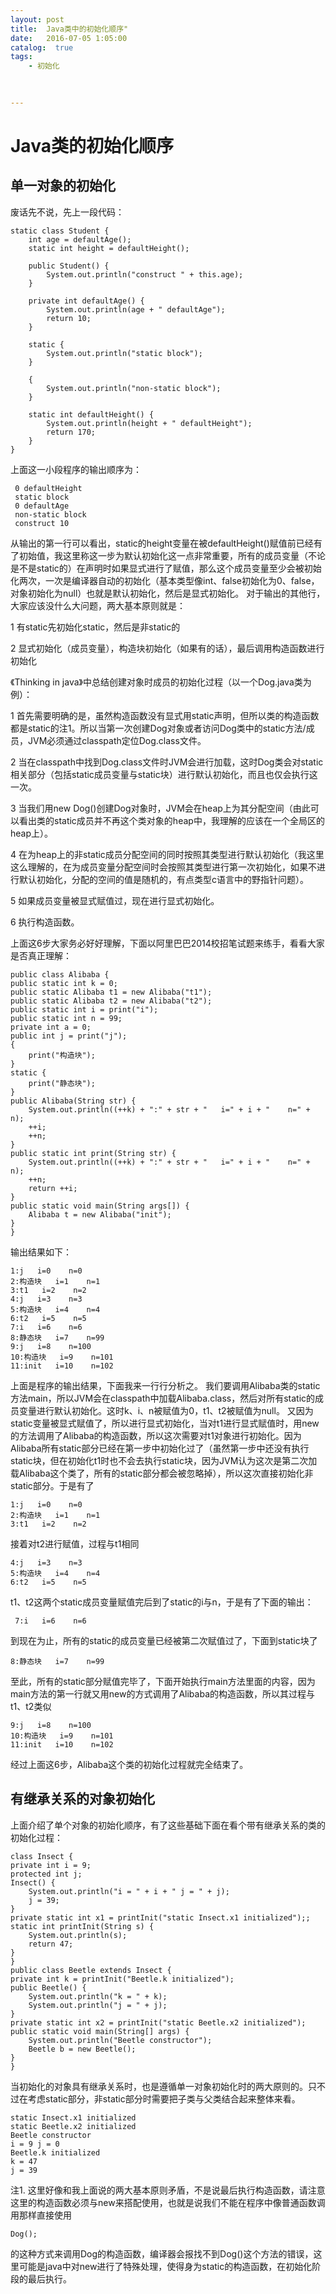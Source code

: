 ```yaml
---
layout: post
title:  Java类中的初始化顺序"
date:   2016-07-05 1:05:00
catalog:  true
tags:
    - 初始化
  
       

---
```


# Java类的初始化顺序

## 单一对象的初始化

废话先不说，先上一段代码：

    static class Student {
        int age = defaultAge();
        static int height = defaultHeight();

        public Student() {
            System.out.println("construct " + this.age);
        }

        private int defaultAge() {
            System.out.println(age + " defaultAge");
            return 10;
        }

        static {
            System.out.println("static block");
        }

        {
            System.out.println("non-static block");
        }

        static int defaultHeight() {
            System.out.println(height + " defaultHeight");
            return 170;
        }
    }
    
 上面这一小段程序的输出顺序为：
 
     0 defaultHeight
     static block
     0 defaultAge
     non-static block
     construct 10

从输出的第一行可以看出，static的height变量在被defaultHeight()赋值前已经有了初始值，我这里称这一步为默认初始化这一点非常重要，所有的成员变量（不论是不是static的）在声明时如果显式进行了赋值，那么这个成员变量至少会被初始化两次，一次是编译器自动的初始化（基本类型像int、false初始化为0、false，对象初始化为null）也就是默认初始化，然后是显式初始化。
对于输出的其他行，大家应该没什么大问题，两大基本原则就是：

1 有static先初始化static，然后是非static的

2 显式初始化（成员变量），构造块初始化（如果有的话），最后调用构造函数进行初始化

《Thinking in java》中总结创建对象时成员的初始化过程（以一个Dog.java类为例）：

1 首先需要明确的是，虽然构造函数没有显式用static声明，但所以类的构造函数都是static的注1。所以当第一次创建Dog对象或者访问Dog类中的static方法/成员，JVM必须通过classpath定位Dog.class文件。

2 当在classpath中找到Dog.class文件时JVM会进行加载，这时Dog类会对static相关部分（包括static成员变量与static块）进行默认初始化，而且也仅会执行这一次。

3 当我们用new Dog()创建Dog对象时，JVM会在heap上为其分配空间（由此可以看出类的static成员并不再这个类对象的heap中，我理解的应该在一个全局区的heap上）。

4 在为heap上的非static成员分配空间的同时按照其类型进行默认初始化（我这里这么理解的，在为成员变量分配空间时会按照其类型进行第一次初始化，如果不进行默认初始化，分配的空间的值是随机的，有点类型c语言中的野指针问题）。

5 如果成员变量被显式赋值过，现在进行显式初始化。

6 执行构造函数。

上面这6步大家务必好好理解，下面以阿里巴巴2014校招笔试题来练手，看看大家是否真正理解：

    public class Alibaba {
    public static int k = 0;
    public static Alibaba t1 = new Alibaba("t1");
    public static Alibaba t2 = new Alibaba("t2");
    public static int i = print("i");
    public static int n = 99;
    private int a = 0;
    public int j = print("j");
    {
        print("构造块");
    }
    static {
        print("静态块");
    }
    public Alibaba(String str) {
        System.out.println((++k) + ":" + str + "   i=" + i + "    n=" + n);
        ++i;
        ++n;
    }
    public static int print(String str) {
        System.out.println((++k) + ":" + str + "   i=" + i + "    n=" + n);
        ++n;
        return ++i;
    }
    public static void main(String args[]) {
        Alibaba t = new Alibaba("init");
    }
    }
    
输出结果如下：

    1:j   i=0    n=0
    2:构造块   i=1    n=1
    3:t1   i=2    n=2
    4:j   i=3    n=3
    5:构造块   i=4    n=4
    6:t2   i=5    n=5
    7:i   i=6    n=6
    8:静态块   i=7    n=99
    9:j   i=8    n=100
    10:构造块   i=9    n=101
    11:init   i=10    n=102
    
上面是程序的输出结果，下面我来一行行分析之。
我们要调用Alibaba类的static方法main，所以JVM会在classpath中加载Alibaba.class，然后对所有static的成员变量进行默认初始化。这时k、i、n被赋值为0，t1、t2被赋值为null。
又因为static变量被显式赋值了，所以进行显式初始化，当对t1进行显式赋值时，用new的方法调用了Alibaba的构造函数，所以这次需要对t1对象进行初始化。因为Alibaba所有static部分已经在第一步中初始化过了（虽然第一步中还没有执行static块，但在初始化t1时也不会去执行static块，因为JVM认为这次是第二次加载Alibaba这个类了，所有的static部分都会被忽略掉），所以这次直接初始化非static部分。于是有了

    1:j   i=0    n=0
    2:构造块   i=1    n=1
    3:t1   i=2    n=2
    
接着对t2进行赋值，过程与t1相同

    4:j   i=3    n=3
    5:构造块   i=4    n=4
    6:t2   i=5    n=5
  
t1、t2这两个static成员变量赋值完后到了static的i与n，于是有了下面的输出：

     7:i   i=6    n=6
     
到现在为止，所有的static的成员变量已经被第二次赋值过了，下面到static块了
    
    8:静态块   i=7    n=99
    
至此，所有的static部分赋值完毕了，下面开始执行main方法里面的内容，因为main方法的第一行就又用new的方式调用了Alibaba的构造函数，所以其过程与t1、t2类似

    9:j   i=8    n=100
    10:构造块   i=9    n=101
    11:init   i=10    n=102
        

经过上面这6步，Alibaba这个类的初始化过程就完全结束了。

## 有继承关系的对象初始化

 上面介绍了单个对象的初始化顺序，有了这些基础下面在看个带有继承关系的类的初始化过程：
 
    class Insect {
    private int i = 9;
    protected int j;
    Insect() {
        System.out.println("i = " + i + " j = " + j);
        j = 39;
    }
    private static int x1 = printInit("static Insect.x1 initialized");;
    static int printInit(String s) {
        System.out.println(s);
        return 47;
    }
    }
    public class Beetle extends Insect {
    private int k = printInit("Beetle.k initialized");
    public Beetle() {
        System.out.println("k = " + k);
        System.out.println("j = " + j);
    }
    private static int x2 = printInit("static Beetle.x2 initialized");
    public static void main(String[] args) {
        System.out.println("Beetle constructor");
        Beetle b = new Beetle();
    }
    }
    
当初始化的对象具有继承关系时，也是遵循单一对象初始化时的两大原则的。只不过在考虑static部分，非static部分时需要把子类与父类结合起来整体来看。

    static Insect.x1 initialized
    static Beetle.x2 initialized
    Beetle constructor
    i = 9 j = 0
    Beetle.k initialized
    k = 47
    j = 39
    
注1. 这里好像和我上面说的两大基本原则矛盾，不是说最后执行构造函数，请注意这里的构造函数必须与new来搭配使用，也就是说我们不能在程序中像普通函数调用那样直接使用

    Dog();
    
的这种方式来调用Dog的构造函数，编译器会报找不到Dog()这个方法的错误，这里可能是java中对new进行了特殊处理，使得身为static的构造函数，在初始化阶段的最后执行。